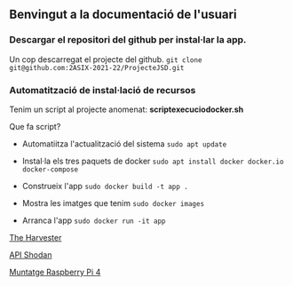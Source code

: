 ## Benvingut a la documentació de l'usuari

### Descargar el repositori del github per instal·lar la app.

Un cop descarregat el projecte del github.
`git clone git@github.com:2ASIX-2021-22/ProjecteJSD.git`

### Automatització de instal·lació de recursos

Tenim un script al projecte anomenat: **scriptexecuciodocker.sh**

Que fa script?

* Automatiitza l'actualització del sistema
`sudo apt update`

* Instal·la els tres paquets de docker
`sudo apt install docker docker.io docker-compose`
* Construeix l'app
`sudo docker build -t app .`
* Mostra les imatges que tenim
`sudo docker images`
* Arranca l'app
`sudo docker run -it app`

[The Harvester](https://2asix-2021-22.github.io/ProjecteJSD/theHarvester)

[API Shodan](https://2asix-2021-22.github.io/ProjecteJSD/apishodan)

[Muntatge Raspberry Pi 4](https://2asix-2021-22.github.io/ProjecteJSD/muntatgeraspberrypi)


